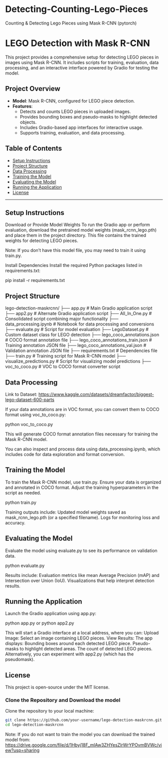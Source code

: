 # Detecting-Counting-Lego-Pieces
Counting &amp; Detecting Lego Pieces using Mask R-CNN (pytorch)

# LEGO Detection with Mask R-CNN

This project provides a comprehensive setup for detecting LEGO pieces in images using Mask R-CNN. It includes scripts for training, evaluation, data processing, and an interactive interface powered by Gradio for testing the model.

## Project Overview

- **Model**: Mask R-CNN, configured for LEGO piece detection.
- **Features**:
  - Detects and counts LEGO pieces in uploaded images.
  - Provides bounding boxes and pseudo-masks to highlight detected objects.
  - Includes Gradio-based app interfaces for interactive usage.
  - Supports training, evaluation, and data processing.

## Table of Contents

- [Setup Instructions](#setup-instructions)
- [Project Structure](#project-structure)
- [Data Processing](#data-processing)
- [Training the Model](#training-the-model)
- [Evaluating the Model](#evaluating-the-model)
- [Running the Application](#running-the-application)
- [License](#license)

---

## Setup Instructions
Download or Provide Model Weights
To run the Gradio app or perform evaluation, download the pretrained model weights (mask_rcnn_lego.pth) and place them in the project directory. This file contains the trained weights for detecting LEGO pieces.

Note: If you don’t have this model file, you may need to train it using train.py.

Install Dependencies
Install the required Python packages listed in requirements.txt:

pip install -r requirements.txt

## Project Structure
lego-detection-maskrcnn/
├── app.py                    # Main Gradio application script
├── app2.py                   # Alternate Gradio application script
├── All_In_One.py             # Consolidated script combining major functionality
├── data_processing.ipynb     # Notebook for data processing and conversions
├── evaluate.py               # Script for model evaluation
├── LegoDataset.py            # Custom dataset class for LEGO detection
├── lego_coco_annotations.json         # COCO format annotation file
├── lego_coco_annotations_train.json   # Training annotation JSON file
├── lego_coco_annotations_val.json     # Validation annotation JSON file
├── requirements.txt          # Dependencies file
├── train.py                  # Training script for Mask R-CNN model
├── visualize_predictions.py  # Script for visualizing model predictions
├── voc_to_coco.py            # VOC to COCO format converter script

## Data Processing
Link to Dataset: https://www.kaggle.com/datasets/dreamfactor/biggest-lego-dataset-600-parts

If your data annotations are in VOC format, you can convert them to COCO format using voc_to_coco.py:

python voc_to_coco.py

This will generate COCO format annotation files necessary for training the Mask R-CNN model.

You can also inspect and process data using data_processing.ipynb, which includes code for data exploration and format conversion.

## Training the Model
To train the Mask R-CNN model, use train.py. Ensure your data is organized and annotated in COCO format. Adjust the training hyperparameters in the script as needed.

python train.py

Training outputs include:
Updated model weights saved as mask_rcnn_lego.pth (or a specified filename).
Logs for monitoring loss and accuracy.

## Evaluating the Model
Evaluate the model using evaluate.py to see its performance on validation data.

python evaluate.py

Results include:
Evaluation metrics like mean Average Precision (mAP) and Intersection over Union (IoU).
Visualizations that help interpret detection results.

## Running the Application
Launch the Gradio application using app.py:

python app.py
or
python app2.py

This will start a Gradio interface at a local address, where you can:
Upload Image: Select an image containing LEGO pieces.
View Results: The app displays:
Bounding boxes around each detected LEGO piece.
Pseudo-masks to highlight detected areas.
The count of detected LEGO pieces.
Alternatively, you can experiment with app2.py (which has the pseudomask).

## License
This project is open-source under the MIT license.

### Clone the Repository and Download the model

Clone the repository to your local machine:

```bash
git clone https://github.com/your-username/lego-detection-maskrcnn.git
cd lego-detection-maskrcnn
```

Note: If you do not want to train the model you can download the trained model from:
https://drive.google.com/file/d/1Hbyj18F_mlAw3ZHYesZIrWrYPOvmBVWc/view?usp=sharing



